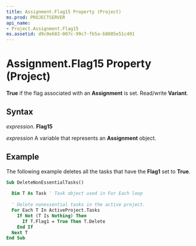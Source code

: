 ```yaml
---
title: Assignment.Flag15 Property (Project)
ms.prod: PROJECTSERVER
api_name:
- Project.Assignment.Flag15
ms.assetid: d9c0e683-007c-99c7-fb5a-b8085e51c491
---
```



# Assignment.Flag15 Property (Project)

 **True** if the flag associated with an **Assignment** is set. Read/write **Variant**.


## Syntax

 _expression_. **Flag15**

 _expression_ A variable that represents an **Assignment** object.


## Example

The following example deletes all the tasks that have the  **Flag1** set to **True**.


```vb
Sub DeleteNonEssentialTasks() 
 
  Dim T As Task ' Task object used in For Each loop 
 
  ' Delete nonessential tasks in the active project. 
  For Each T In ActiveProject.Tasks 
    If Not (T Is Nothing) Then 
      If T.Flag1 = True Then T.Delete 
    End If 
  Next T
End Sub
```


